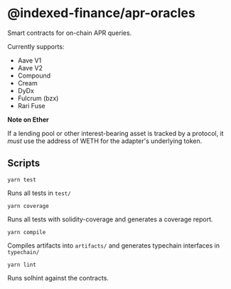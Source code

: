 # @indexed-finance/apr-oracles

Smart contracts for on-chain APR queries.

Currently supports:
- Aave V1
- Aave V2
- Compound
- Cream
- DyDx
- Fulcrum (bzx)
- Rari Fuse

**Note on Ether**

If a lending pool or other interest-bearing asset is tracked by a protocol, it *must* use the address of WETH for the adapter's underlying token.

## Scripts

`yarn test`

Runs all tests in `test/`

`yarn coverage`

Runs all tests with solidity-coverage and generates a coverage report.

`yarn compile`

Compiles artifacts into `artifacts/` and generates typechain interfaces in `typechain/`

`yarn lint`

Runs solhint against the contracts.
